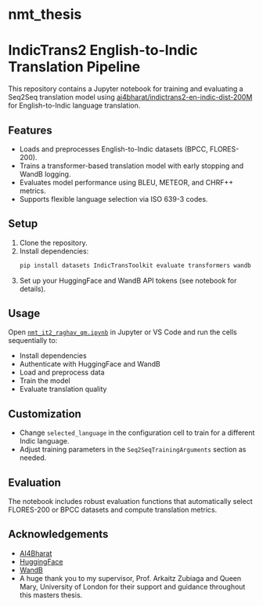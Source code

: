 # nmt_thesis

# IndicTrans2 English-to-Indic Translation Pipeline

This repository contains a Jupyter notebook for training and evaluating a Seq2Seq translation model using [ai4bharat/indictrans2-en-indic-dist-200M](https://huggingface.co/ai4bharat/indictrans2-en-indic-dist-200M) for English-to-Indic language translation.

## Features

- Loads and preprocesses English-to-Indic datasets (BPCC, FLORES-200).
- Trains a transformer-based translation model with early stopping and WandB logging.
- Evaluates model performance using BLEU, METEOR, and CHRF++ metrics.
- Supports flexible language selection via ISO 639-3 codes.

## Setup

1. Clone the repository.
2. Install dependencies:
    ```sh
    pip install datasets IndicTransToolkit evaluate transformers wandb tqdm
    ```
3. Set up your HuggingFace and WandB API tokens (see notebook for details).

## Usage

Open [`nmt_it2_raghav_qm.ipynb`](c:\Users\sanje\Downloads\nmt_it2_raghav_qm.ipynb) in Jupyter or VS Code and run the cells sequentially to:

- Install dependencies
- Authenticate with HuggingFace and WandB
- Load and preprocess data
- Train the model
- Evaluate translation quality

## Customization

- Change `selected_language` in the configuration cell to train for a different Indic language.
- Adjust training parameters in the `Seq2SeqTrainingArguments` section as needed.

## Evaluation

The notebook includes robust evaluation functions that automatically select FLORES-200 or BPCC datasets and compute translation metrics.


## Acknowledgements

- [AI4Bharat](https://ai4bharat.org/)
- [HuggingFace](https://huggingface.co/)
- [WandB](https://wandb.ai/)
- A huge thank you to my supervisor, Prof. Arkaitz Zubiaga and Queen Mary, University of London for their support and guidance throughout this masters thesis. 
